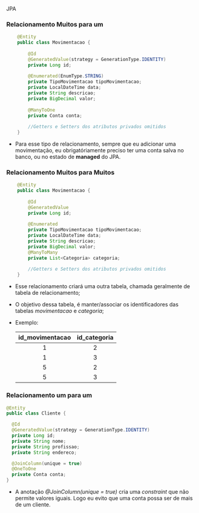 JPA

### Relacionamento Muitos para um
    
```java
    @Entity
    public class Movimentacao {
    
        @Id
        @GeneratedValue(strategy = GenerationType.IDENTITY)
        private Long id;
    
        @Enumerated(EnumType.STRING)
        private TipoMovimentacao tipoMovimentacao;
        private LocalDateTime data;
        private String descricao;
        private BigDecimal valor;
        
        @ManyToOne
        private Conta conta;
    
        //Getters e Setters dos atributos privados omitidos
    }
```
  
* Para esse tipo de relacionamento, sempre que eu adicionar uma movimentação, eu obrigatóriamente preciso ter uma conta salva no banco, ou no estado de **managed** do JPA.
  

### Relacionamento Muitos para Muitos
    
```java
    @Entity
    public class Movimentacao {
    
        @Id
        @GeneratedValue
        private Long id;
    
        @Enumerated
        private TipoMovimentacao tipoMovimentacao;
        private LocalDateTime data;
        private String descricao;
        private BigDecimal valor;
        @ManyToMany
        private List<Categoria> categoria;
    
        //Getters e Setters dos atributos privados omitidos
    }
```
* Esse relacionamento criará uma outra tabela, chamada geralmente de tabela de relacionamento; 
* O objetivo dessa tabela, é manter/associar os identificadores das tabelas *movimentacao* e *categoria*;
* Exemplo:
  
    id_movimentacao | id_categoria
    :---:           | :---: 
    1               | 2
    1               | 3
    5               | 2
    5               | 3


### Relacionamento um para um
```java
@Entity 
public class Cliente {

  @Id
  @GeneratedValue(strategy = GenerationType.IDENTITY)
  private Long id;
  private String nome;
  private String profissao;
  private String endereco;

  @JoinColumn(unique = true)
  @OneToOne
  private Conta conta;
}
```

* A anotação *@JoinColumn(unique = true)* cria uma *constraint* que não permite valores iguais. Logo eu evito que uma conta possa ser de mais de um cliente.